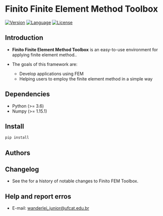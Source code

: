# **Finito Finite Element Method Toolbox**
[![Version](https://img.shields.io/badge/version-0.0.0-green)]()
[![Language](https://img.shields.io/badge/python->3.0-green)]()
[![License](https://img.shields.io/badge/Apache-2.0-red)]()  

## Introduction
* **Finito Finite Element Method Toolbox** is an easy-to-use environment for applying finite element method..

* The goals of this framework are:
    * Develop applications using FEM
    * Helping users to employ the finite element method in a simple way

## Dependencies
* Python (>= 3.6)
* Numpy (>= 1.15.1)

## Install
```python
pip install
```

## Authors

## Changelog
* See the for a history of notable changes to Finito FEM Toolbox.

## Help and report erros
* E-mail: wanderlei_junior@ufcat.edu.br

